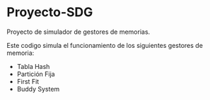 # Proyecto-SDG
Proyecto de simulador de gestores de memorias.

Este codigo simula el funcionamiento de los siguientes gestores de memoria:

  - Tabla Hash
  - Partición Fija
  - First Fit
  - Buddy System
